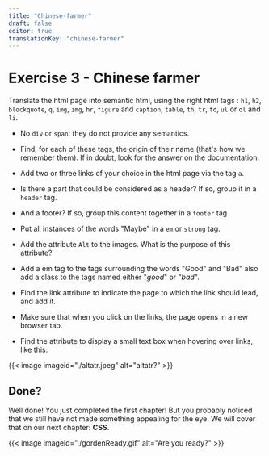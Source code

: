```yaml
---
title: "Chinese-farmer"
draft: false
editor: true
translationKey: "chinese-farmer"
---
```


# Exercise 3 - Chinese farmer

Translate the html page into semantic html, using the right html tags : `h1`, `h2`, `blockquote`, `q`, `img`, `img`, `hr`, `figure` and `caption`, `table`, `th`, `tr`, `td`, `ul` or `ol` and `li`.

- No `div` or `span`: they do not provide any semantics.

- Find, for each of these tags, the origin of their name (that's how we remember them). If in doubt, look for the answer on the documentation.

- Add two or three links of your choice in the html page via the tag `a`.

- Is there a part that could be considered as a header? If so, group it in a `header` tag.

- And a footer? If so, group this content together in a `footer` tag

- Put all instances of the words "Maybe" in a `em` or `strong` tag.

- Add the attribute `Alt` to the images. What is the purpose of this attribute?

- Add a em tag to the tags surrounding the words "Good" and "Bad" also add a class to the tags named either "*good*" or "*bad*".

- Find the link attribute to indicate the page to which the link should lead, and add it.

- Make sure that when you click on the links, the page opens in a new browser tab.

- Find the attribute to display a small text box when hovering over links, like this:


{{< image imageid="./altatr.jpeg" alt="altatr?" >}}


## Done?

Well done! You just completed the first chapter! But you probably noticed that we still have not made something appealing for the eye.
We will cover that on our next chapter: **CSS**.

{{< image imageid="./gordenReady.gif" alt="Are you ready?" >}}